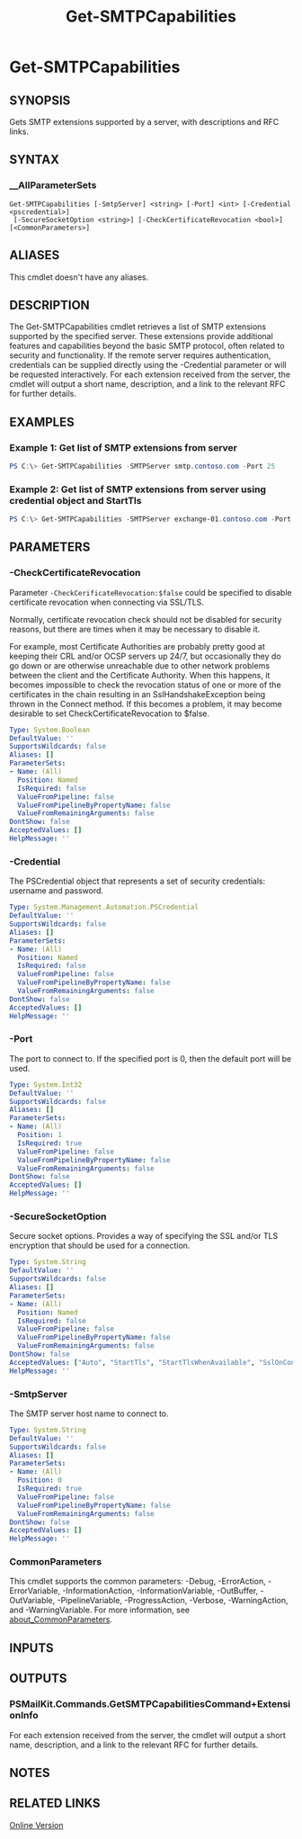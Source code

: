 ﻿---
document type: cmdlet
external help file: PSMailKit-Help.xml
HelpUri: https://github.com/ahpooch/PSMailKit/blob/main/help/PSMailKit/Get-SMTPCapabilities.md
Locale: en-US
Module Name: PSMailKit
ms.date: 08.15.2025
PlatyPS schema version: 2024-05-01
title: Get-SMTPCapabilities
---

# Get-SMTPCapabilities

## SYNOPSIS

Gets SMTP extensions supported by a server, with descriptions and RFC links.

## SYNTAX

### __AllParameterSets

```
Get-SMTPCapabilities [-SmtpServer] <string> [-Port] <int> [-Credential <pscredential>]
 [-SecureSocketOption <string>] [-CheckCertificateRevocation <bool>] [<CommonParameters>]
```

## ALIASES

This cmdlet doesn't have any aliases.

## DESCRIPTION

The Get-SMTPCapabilities cmdlet retrieves a list of SMTP extensions supported by the specified server. These extensions provide additional features and capabilities beyond the basic SMTP protocol, often related to security and functionality. If the remote server requires authentication, credentials can be supplied directly using the -Credential parameter or will be requested interactively. For each extension received from the server, the cmdlet will output a short name, description, and a link to the relevant RFC for further details.

## EXAMPLES

### Example 1: Get list of SMTP extensions from server

```Powershell
PS C:\> Get-SMTPCapabilities -SMTPServer smtp.contoso.com -Port 25
```

### Example 2: Get list of SMTP extensions from server using credential object and StartTls

```Powershell
PS C:\> Get-SMTPCapabilities -SMTPServer exchange-01.contoso.com -Port 465 -SecureSocketOption StartTls -Credential (Get-Credential username)
```

## PARAMETERS

### -CheckCertificateRevocation

Parameter `-CheckCerificateRevocation:$false` could be specified to disable certificate revocation when connecting via SSL/TLS.

Normally, certificate revocation check should not be disabled for security reasons, but there are times when it may be necessary to disable it.

For example, most Certificate Authorities are probably pretty good at keeping their CRL and/or OCSP servers up 24/7, but occasionally they do go down or are otherwise unreachable due to other network problems between the client and the Certificate Authority. When this happens, it becomes impossible to check the revocation status of one or more of the certificates in the chain resulting in an SslHandshakeException being thrown in the Connect method. If this becomes a problem, it may become desirable to set CheckCertificateRevocation to $false.

```yaml
Type: System.Boolean
DefaultValue: ''
SupportsWildcards: false
Aliases: []
ParameterSets:
- Name: (All)
  Position: Named
  IsRequired: false
  ValueFromPipeline: false
  ValueFromPipelineByPropertyName: false
  ValueFromRemainingArguments: false
DontShow: false
AcceptedValues: []
HelpMessage: ''
```

### -Credential

The PSCredential object that represents a set of security credentials: username and password.

```yaml
Type: System.Management.Automation.PSCredential
DefaultValue: ''
SupportsWildcards: false
Aliases: []
ParameterSets:
- Name: (All)
  Position: Named
  IsRequired: false
  ValueFromPipeline: false
  ValueFromPipelineByPropertyName: false
  ValueFromRemainingArguments: false
DontShow: false
AcceptedValues: []
HelpMessage: ''
```

### -Port

The port to connect to. If the specified port is 0, then the default port will be used.

```yaml
Type: System.Int32
DefaultValue: ''
SupportsWildcards: false
Aliases: []
ParameterSets:
- Name: (All)
  Position: 1
  IsRequired: true
  ValueFromPipeline: false
  ValueFromPipelineByPropertyName: false
  ValueFromRemainingArguments: false
DontShow: false
AcceptedValues: []
HelpMessage: ''
```

### -SecureSocketOption

Secure socket options. Provides a way of specifying the SSL and/or TLS encryption that should be used for a connection.

```yaml
Type: System.String
DefaultValue: ''
SupportsWildcards: false
Aliases: []
ParameterSets:
- Name: (All)
  Position: Named
  IsRequired: false
  ValueFromPipeline: false
  ValueFromPipelineByPropertyName: false
  ValueFromRemainingArguments: false
DontShow: false
AcceptedValues: ["Auto", "StartTls", "StartTlsWhenAvailable", "SslOnConnect"]
HelpMessage: ''
```

### -SmtpServer

The SMTP server host name to connect to.

```yaml
Type: System.String
DefaultValue: ''
SupportsWildcards: false
Aliases: []
ParameterSets:
- Name: (All)
  Position: 0
  IsRequired: true
  ValueFromPipeline: false
  ValueFromPipelineByPropertyName: false
  ValueFromRemainingArguments: false
DontShow: false
AcceptedValues: []
HelpMessage: ''
```

### CommonParameters

This cmdlet supports the common parameters: -Debug, -ErrorAction, -ErrorVariable,
-InformationAction, -InformationVariable, -OutBuffer, -OutVariable, -PipelineVariable,
-ProgressAction, -Verbose, -WarningAction, and -WarningVariable. For more information, see
[about_CommonParameters](https://go.microsoft.com/fwlink/?LinkID=113216).

## INPUTS

## OUTPUTS

### PSMailKit.Commands.GetSMTPCapabilitiesCommand+ExtensionInfo

For each extension received from the server, the cmdlet will output a short name, description, and a link to the relevant RFC for further details.

## NOTES

## RELATED LINKS

[Online Version](https://github.com/ahpooch/PSMailKit/blob/main/help/PSMailKit/Get-SMTPCapabilities.md)
